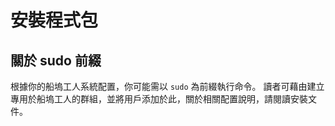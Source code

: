 安裝程式包
=======


## 關於 sudo 前綴


根據你的船塢工人系統配置，你可能需以 ` sudo ` 為前綴執行命令。
讀者可藉由建立專用於船塢工人的群組，並將用戶添加於此，關於相關配置說明，請閱讀安裝文件。

